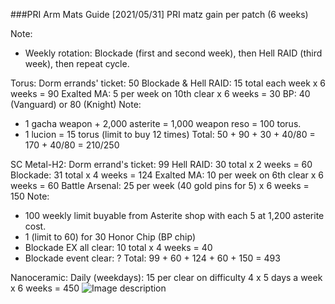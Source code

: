###PRI Arm Mats Guide
[2021/05/31] PRI matz gain per patch (6 weeks)

Note:
- Weekly rotation: Blockade (first and second week), then Hell RAID (third week), then repeat cycle.

Torus:
Dorm errands' ticket: 50
Blockade & Hell RAID: 15 total each week x 6 weeks = 90
Exalted MA: 5 per week on 10th clear x 6 weeks = 30
BP: 40 (Vanguard) or 80 (Knight)
Note:
- 1 gacha weapon + 2,000 asterite = 1,000 weapon reso = 100 torus.
- 1 lucion = 15 torus (limit to buy 12 times)
Total: 50 + 90 + 30 + 40/80 = 170 + 40/80 = 210/250

SC Metal-H2:
Dorm errand's ticket: 99
Hell RAID: 30 total x 2 weeks = 60
Blockade: 31 total x 4 weeks = 124
Exalted MA: 10 per week on 6th clear x 6 weeks = 60
Battle Arsenal: 25 per week (40 gold pins for 5) x 6 weeks = 150
Note:
- 100 weekly limit buyable from Asterite shop with each 5 at 1,200 asterite cost.
- 1 (limit to 60) for 30 Honor Chip (BP chip)
- Blockade EX all clear: 10 total x 4 weeks = 40
- Blockade event clear: ?
Total: 99 + 60 + 124 + 60 + 150 = 493

Nanoceramic:
Daily (weekdays): 15 per clear on difficulty 4 x 5 days a week x 6 weeks = 450 
![Image description](https://files.catbox.moe/53306i.png)

